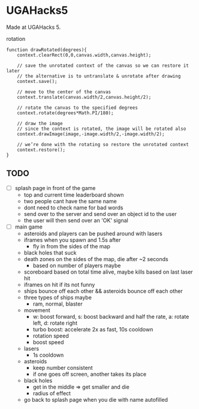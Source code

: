 # UGAHacks5
Made at UGAHacks 5.


rotation
```
function drawRotated(degrees){
    context.clearRect(0,0,canvas.width,canvas.height);

    // save the unrotated context of the canvas so we can restore it later
    // the alternative is to untranslate & unrotate after drawing
    context.save();

    // move to the center of the canvas
    context.translate(canvas.width/2,canvas.height/2);

    // rotate the canvas to the specified degrees
    context.rotate(degrees*Math.PI/180);

    // draw the image
    // since the context is rotated, the image will be rotated also
    context.drawImage(image,-image.width/2,-image.width/2);

    // we’re done with the rotating so restore the unrotated context
    context.restore();
}

```

## TODO
- [ ] splash page in front of the game
    - top and current time leaderboard shown
    - two people cant have the same name
    - dont need to check name for bad words
    - send over to the server and send over an object id to the user
    - the user will then send over an 'OK' signal
- [ ] main game
    - asteroids and players can be pushed around with lasers
    - iframes when you spawn and 1.5s after
        - fly in from the sides of the map
    - black holes that suck
    - death zones on the sides of the map, die after ~2 seconds
        - based on number of players maybe
    - scoreboard based on total time alive, maybe kills based on last laser hit
    - iframes on hit if its not funny
    - ships bounce off each other && asteroids bounce off each other
    - three types of ships maybe
        - ram, normal, blaster
    - movement
        - w: boost forward, s: boost backward and half the rate, a: rotate left, d: rotate right
        - turbo boost: accelerate 2x as fast, 10s cooldown
        - rotation speed
        - boost speed
    - lasers
        - 1s cooldown
    - asteroids
        - keep number consistent
        - if one goes off screen, another takes its place
    - black holes
        - get in the middle => get smaller and die
        - radius of effect
    - go back to splash page when you die with name autofilled